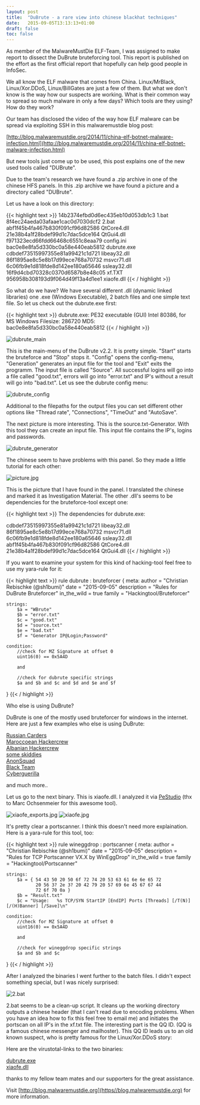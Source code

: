 ```yaml
---
layout: post
title:  "DuBrute - a rare view into chinese blackhat techniques"
date:   2015-09-05T13:13:13+01:00
draft: false
toc: false
---
```


As member of the MalwareMustDie ELF-Team, I was assigned to make report to dissect the DuBrute bruteforcing tool. This report is published on the effort as the first official report that hopefully can help good people in InfoSec.

We all know the ELF malware that comes from China. Linux/MrBlack,
Linux/Xor.DDoS, Linux/BillGates are just a few of them. But what we don't know
is the way how our suspects are working. What is their common way to spread so
much malware in only a few days? Which tools are they using? How do they work?

Our team has disclosed the video of the way how ELF malware can be spread via exploiting SSH in this malwaremustdie blog post:  

[http://blog.malwaremustdie.org/2014/11/china-elf-botnet-malware-infection.html](http://blog.malwaremustdie.org/2014/11/china-elf-botnet-malware-infection.html)  
  
But new tools just come up to be used, this post explains one of the new used tools called "DUBrute".  
  
Due to the team's research we have found a .zip archive in one of the chinese HFS panels. 
In this .zip archive we have found a picture and a directory called "DUBrute". 

Let us have a look on this directory:

{{< highlight text >}}
14b2374efbd0d6ec435eb10d053db1c3  1.bat
8f4ec24aeda03afaae1cac0d7030dcf2  2.bat
abf1f45b4fa467b830f091cf96d82586  QtCore4.dll
21e38b4a1f28bdef99d1c7dac5dce164  QtGui4.dll
f971323ecd66fdd66468c6551c8eaa79  config.ini
bac0e8e8fa5d330bc0a58e440eab5812  dubrute.exe
cdbdef73515997355e81a99421c1d721  libeay32.dll
86f1895ae8c5e8b17d99ece768a70732  msvcr71.dll
6c06fb9e1d818fde8d142ee180a65646  ssleay32.dll
16f9d4cbd70328c0370d6587b8e48c05  xf.TXT
956958b308193d9f064d49f13a4d1ee1  xiaofe.dll
{{< / highlight >}}

So what do we have? We have several different .dll (dynamic linked libraries)
one .exe (Windows Executable), 2 batch files and one simple text file. 
So let us check out the dubrute.exe first:

{{< highlight text >}}
dubrute.exe: PE32 executable (GUI) Intel 80386, for MS Windows
Filesize: 286720
MD5: bac0e8e8fa5d330bc0a58e440eab5812
{{< / highlight >}}

![dubrute_main](/img/dubrute_main.jpg)

This is the main-menu of the DuBrute v2.2. It is pretty simple. "Start" starts
the bruteforce and "Stop" stops it. "Config" opens the config-menu, "Generation"
generates an input file for the tool and "Exit" exits the programm. The input file is called "Source". All successful logins will go into a file called "good.txt", errors will go into "error.txt" and IP's without a result will go into "bad.txt". Let us see the dubrute config menu:

![dubrute_config](/img/dubrute_config.jpg)

Additional to the filepaths for the output files you can set different other
options like "Thread rate", "Connections", "TimeOut" and "AutoSave".

The next picture is more interesting. This is the source.txt-Generator. With
this tool they can create an input file. This input file contains the IP's,
logins and passwords. 

![dubrute_generator](/img/dubrute_generator.jpg)

The chinese seem to have problems with this panel. So they made a little
tutorial for each other:

![picture.jpg](/img/picture.jpg)

This is the picture that I have found in the panel. I translated the chinese and
marked it as Investigation Material. The other .dll's seems to be dependencies
for the bruteforce-tool except one:

{{< highlight text >}}
The dependencies for dubrute.exe:

cdbdef73515997355e81a99421c1d721  libeay32.dll
86f1895ae8c5e8b17d99ece768a70732  msvcr71.dll
6c06fb9e1d818fde8d142ee180a65646  ssleay32.dll
abf1f45b4fa467b830f091cf96d82586  QtCore4.dll
21e38b4a1f28bdef99d1c7dac5dce164  QtGui4.dll
{{< / highlight >}}

If you want to examine your system for this kind of hacking-tool feel free to
use my yara-rule for it:

{{< highlight text >}}
rule dubrute : bruteforcer
{
    meta:
        author = "Christian Rebischke (@sh1bumi)"
        date = "2015-09-05"
        description = "Rules for DuBrute Bruteforcer"
        in_the_wild = true
        family = "Hackingtool/Bruteforcer"

    strings:
        $a = "WBrute"
        $b = "error.txt"
        $c = "good.txt"
        $d = "source.txt"
        $e = "bad.txt"
        $f = "Generator IP@Login;Password"

    condition:
        //check for MZ Signature at offset 0
        uint16(0) == 0x5A4D 

        and 

        //check for dubrute specific strings
        $a and $b and $c and $d and $e and $f 
}
{{< / highlight >}}

Who else is using DuBrute?

DuBrute is one of the mostly used bruteforcer for windows in the internet. Here are just a few examples who else is using DuBrute:

[Russian Carders](http://carderpro.biz/showthread.php?p=460165#post460165)  
[Maroccoean Hackercrew](https://www.facebook.com/SpamHack/posts/347412948698020)  
[Albanian Hackercrew](https://www.facebook.com/pages/Dubrute/144352472395740?fref=nf)  
[some skiddies](https://www.facebook.com/hackvps1)  
[AnonSquad](http://anonsquad.blogspot.de/2014/02/how-to-hack-windows-servers-using.html)  
[Black Team](https://blackteam300.wordpress.com/2013/06/13/dubrute-v2-2/)  
[Cyberguerilla](https://www.cyberguerrilla.org/a/2013/?p=11002)  
   
and much more..  
  
Let us go to the next binary. This is xiaofe.dll. I analyzed it via 
[PeStudio](https://www.winitor.com/) (thx to Marc Ochsenmeier for this awesome tool). 

![xiaofe_exports.jpg](/img/xiaofe_exports.jpg)
![xiaofe.jpg](/img/xiaofe.jpg)

It's pretty clear a portscanner. I think this doesn't need more explaination. 
Here is a yara-rule for this tool, too:

{{< highlight text >}}
rule wineggdrop : portscanner
{
    meta:
        author = "Christian Rebischke (@sh1bumi)"
        date = "2015-09-05"
        description = "Rules for TCP Portscanner VX.X by WinEggDrop"
        in_the_wild = true
        family = "Hackingtool/Portscanner"

    strings:
        $a = { 54 43 50 20 50 6f 72 74 20 53 63 61 6e 6e 65 72 
               20 56 3? 2e 3? 20 42 79 20 57 69 6e 45 67 67 44 
               72 6f 70 0a } 
        $b = "Result.txt"
        $c = "Usage:   %s TCP/SYN StartIP [EndIP] Ports [Threads] [/T(N)] [/(H)Banner] [/Save]\n"

    condition:
        //check for MZ Signature at offset 0
        uint16(0) == 0x5A4D

        and

        //check for wineggdrop specific strings
        $a and $b and $c 
}
{{< / highlight >}}

After I analyzed the binaries I went further to the batch files.
I didn't expect something special, but I was nicely surprised:

![2.bat](/img/1bat.jpg)

2.bat seems to be a clean-up script. It cleans up the working directory outputs a chinese header (that I can't read due to encoding problems. When you have an idea how to fix this feel free to email me) and initiates the portscan on all IP's in the xf.txt file. The interesting part is the QQ ID. (QQ is a famous chinese messenger and mailhoster). This QQ ID leads us to an old known suspect, who is pretty famous for the Linux/Xor.DDoS story:

Here are the virustotal-links to the two binaries:

[dubrute.exe](https://www.virustotal.com/en/file/6efe32cb80a3a2761c6d25b33ca5a85eb479cdd68d49980df18de9e851ff2dea/analysis/1441216794/)  
[xiaofe.dll](https://www.virustotal.com/en/file/3fba13273b31520ec3d83c054888a1f8a959e9a710366ac0578a4927ad983118/analysis/)  

thanks to my fellow team mates and our supporters for the great assistance.

Visit [http://blog.malwaremustdie.org](https//blog.malwaremustdie.org) for more information.

